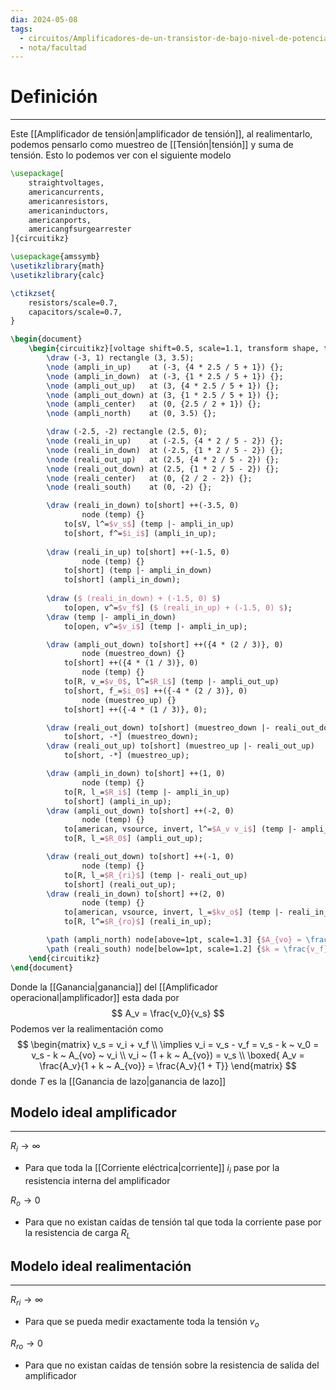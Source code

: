 ```yaml
---
dia: 2024-05-08
tags:
  - circuitos/Amplificadores-de-un-transistor-de-bajo-nivel-de-potencia-a-frecuencias-medias
  - nota/facultad
---
```

# Definición
---
Este [[Amplificador de tensión|amplificador de tensión]], al realimentarlo, podemos pensarlo como muestreo de [[Tensión|tensión]] y suma de tensión. Esto lo podemos ver con el siguiente modelo

```tikz
\usepackage[
	straightvoltages,
	americancurrents,
	americanresistors, 
	americaninductors, 
	americanports, 
	americangfsurgearrester
]{circuitikz} 

\usepackage{amssymb}
\usetikzlibrary{math}
\usetikzlibrary{calc}

\ctikzset{
	resistors/scale=0.7,
	capacitors/scale=0.7,
}

\begin{document} 
	\begin{circuitikz}[voltage shift=0.5, scale=1.1, transform shape, thick]
		\draw (-3, 1) rectangle (3, 3.5);
		\node (ampli_in_up)    at (-3, {4 * 2.5 / 5 + 1}) {};
		\node (ampli_in_down)  at (-3, {1 * 2.5 / 5 + 1}) {};
		\node (ampli_out_up)   at (3, {4 * 2.5 / 5 + 1}) {};
		\node (ampli_out_down) at (3, {1 * 2.5 / 5 + 1}) {};
		\node (ampli_center)   at (0, {2.5 / 2 + 1}) {};
		\node (ampli_north)    at (0, 3.5) {};

		\draw (-2.5, -2) rectangle (2.5, 0);
		\node (reali_in_up)    at (-2.5, {4 * 2 / 5 - 2}) {};
		\node (reali_in_down)  at (-2.5, {1 * 2 / 5 - 2}) {};
		\node (reali_out_up)   at (2.5, {4 * 2 / 5 - 2}) {};
		\node (reali_out_down) at (2.5, {1 * 2 / 5 - 2}) {};
		\node (reali_center)   at (0, {2 / 2 - 2}) {};
		\node (reali_south)    at (0, -2) {};

		\draw (reali_in_down) to[short] ++(-3.5, 0)
				node (temp) {}
			to[sV, l^=$v_s$] (temp |- ampli_in_up)
			to[short, f^=$i_i$] (ampli_in_up);
			
		\draw (reali_in_up) to[short] ++(-1.5, 0)
				node (temp) {}
			to[short] (temp |- ampli_in_down)
			to[short] (ampli_in_down);
		
		\draw ($ (reali_in_down) + (-1.5, 0) $)
			to[open, v^=$v_f$] ($ (reali_in_up) + (-1.5, 0) $);
		\draw (temp |- ampli_in_down) 
			to[open, v^=$v_i$] (temp |- ampli_in_up);

		\draw (ampli_out_down) to[short] ++({4 * (2 / 3)}, 0)
				node (muestreo_down) {}
			to[short] ++({4 * (1 / 3)}, 0)
				node (temp) {}
			to[R, v_=$v_0$, l^=$R_L$] (temp |- ampli_out_up)
			to[short, f_=$i_0$] ++({-4 * (2 / 3)}, 0)
				node (muestreo_up) {}
			to[short] ++({-4 * (1 / 3)}, 0);

		\draw (reali_out_down) to[short] (muestreo_down |- reali_out_down)
			to[short, -*] (muestreo_down);
		\draw (reali_out_up) to[short] (muestreo_up |- reali_out_up)
			to[short, -*] (muestreo_up);

		\draw (ampli_in_down) to[short] ++(1, 0)
				node (temp) {}
			to[R, l_=$R_i$] (temp |- ampli_in_up)
			to[short] (ampli_in_up);
		\draw (ampli_out_down) to[short] ++(-2, 0)
				node (temp) {}
			to[american, vsource, invert, l^=$A_v v_i$] (temp |- ampli_out_up)
			to[R, l_=$R_0$] (ampli_out_up);

		\draw (reali_out_down) to[short] ++(-1, 0) 
				node (temp) {}
			to[R, l_=$R_{ri}$] (temp |- reali_out_up)
			to[short] (reali_out_up);
		\draw (reali_in_down) to[short] ++(2, 0)
				node (temp) {}
			to[american, vsource, invert, l_=$kv_o$] (temp |- reali_in_up)
			to[R, l^=$R_{ro}$] (reali_in_up);

		\path (ampli_north) node[above=1pt, scale=1.3] {$A_{vo} = \frac{v_o}{v_i}$};
		\path (reali_south) node[below=1pt, scale=1.2] {$k = \frac{v_f}{v_o}$};
	\end{circuitikz}
\end{document}
```

Donde la [[Ganancia|ganancia]] del [[Amplificador operacional|amplificador]] esta dada por $$ A_v = \frac{v_0}{v_s} $$
Podemos ver la realimentación como $$ \begin{matrix} 
	v_s = v_i + v_f \\
	\implies v_i = v_s - v_f = v_s - k ~ v_0 = v_s - k ~ A_{vo} ~ v_i \\
	v_i ~ (1 + k ~ A_{vo}) = v_s \\
	\boxed{ A_v = \frac{A_v}{1 + k ~ A_{vo}} = \frac{A_v}{1 + T}} 
\end{matrix} $$ donde $T$ es la [[Ganancia de lazo|ganancia de lazo]]
## Modelo ideal amplificador
---
$R_i \to \infty$
* Para que toda la [[Corriente eléctrica|corriente]] $i_i$ pase por la resistencia interna del amplificador

 $R_o \to 0$ 
 * Para que no existan caídas de tensión tal que toda la corriente pase por la resistencia de carga $R_L$

## Modelo ideal realimentación
---
$R_{ri} \to \infty$
* Para que se pueda medir exactamente toda la tensión $v_o$

 $R_{ro} \to 0$ 
 * Para que no existan caídas de tensión sobre la resistencia de salida del amplificador
